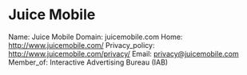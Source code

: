 
# Juice Mobile

Name: Juice Mobile
Domain: juicemobile.com
Home: http://www.juicemobile.com/
Privacy_policy: http://www.juicemobile.com/privacy/
Email: privacy@juicemobile.com
Member_of: Interactive Advertising Bureau (IAB)
